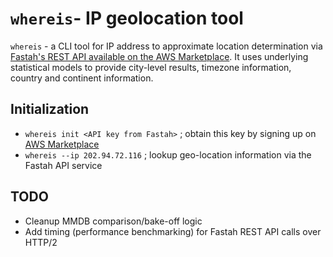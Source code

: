 # `whereis`- IP geolocation tool

`whereis` - a CLI tool for IP address to approximate location determination via [Fastah's REST API available on the AWS Marketplace](https://aws.amazon.com/marketplace/pp/B084VR96P3). It uses underlying statistical models to provide city-level results, timezone information, country and continent information. 

## Initialization

* `whereis init <API key from Fastah>` ; obtain this key by signing up on [AWS Marketplace](https://aws.amazon.com/marketplace/pp/B084VR96P3)
* `whereis --ip 202.94.72.116` ; lookup geo-location information via the Fastah API service

## TODO

* Cleanup MMDB comparison/bake-off logic
* Add timing (performance benchmarking) for Fastah REST API calls over HTTP/2